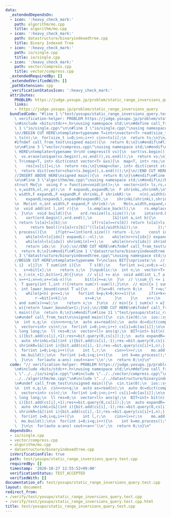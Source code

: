 ```yaml
---
data:
  _extendedDependsOn:
  - icon: ':heavy_check_mark:'
    path: algorithm/mo.cpp
    title: algorithm/mo.cpp
  - icon: ':heavy_check_mark:'
    path: datastructure/binaryindexedtree.cpp
    title: Binary Indexed Tree
  - icon: ':heavy_check_mark:'
    path: io/single.cpp
    title: io/single.cpp
  - icon: ':heavy_check_mark:'
    path: vector/compress.cpp
    title: vector/compress.cpp
  _extendedRequiredBy: []
  _extendedVerifiedWith: []
  _pathExtension: cpp
  _verificationStatusIcon: ':heavy_check_mark:'
  attributes:
    PROBLEM: https://judge.yosupo.jp/problem/static_range_inversions_query
    links:
    - https://judge.yosupo.jp/problem/static_range_inversions_query
  bundledCode: "#line 1 \"test/yosupo/static_range_inversions_query.test.cpp\"\n//\
    \ verification-helper: PROBLEM https://judge.yosupo.jp/problem/static_range_inversions_query\n\
    \n#include <bits/stdc++.h>\nusing namespace std;\n\n#define call_from_test\n#line\
    \ 1 \"io/single.cpp\"\n\n#line 3 \"io/single.cpp\"\nusing namespace std;\n#endif\n\
    \n//BEGIN CUT HERE\ntemplate<typename T=int>\nvector<T> read(size_t n){\n  vector<T>\
    \ ts(n);\n  for(size_t i=0;i<n;i++) cin>>ts[i];\n  return ts;\n}\n//END CUT HERE\n\
    #ifndef call_from_test\nsigned main(){\n  return 0;\n}\n#endif\n#line 1 \"vector/compress.cpp\"\
    \n\n#line 3 \"vector/compress.cpp\"\nusing namespace std;\n#endif\n\n//BEGIN CUT\
    \ HERE\ntemplate<typename V>\nV compress(V vs){\n  sort(vs.begin(),vs.end());\n\
    \  vs.erase(unique(vs.begin(),vs.end()),vs.end());\n  return vs;\n}\ntemplate<typename\
    \ T>\nmap<T, int> dict(const vector<T> &vs){\n  map<T, int> res;\n  for(int i=0;i<(int)vs.size();i++)\n\
    \    res[vs[i]]=i;\n  return res;\n}\nmap<char, int> dict(const string &s){\n\
    \  return dict(vector<char>(s.begin(),s.end()));\n}\n//END CUT HERE\n#ifndef call_from_test\n\
    //INSERT ABOVE HERE\nsigned main(){\n  return 0;\n}\n#endif\n#line 1 \"algorithm/mo.cpp\"\
    \n\n#line 3 \"algorithm/mo.cpp\"\nusing namespace std;\n#endif\n//BEGIN CUT HERE\n\
    struct Mo{\n  using F = function<void(int)>;\n  vector<int> ls,rs,ord;\n  int\
    \ n,width,nl,nr,ptr;\n  F expandL,expandR;\n  F shrinkL,shrinkR;\n\n  Mo(int n,int\
    \ width,F expandL,F expandR,F shrinkL,F shrinkR):\n    n(n),width(width),nl(0),nr(0),ptr(0),\n\
    \    expandL(expandL),expandR(expandR),\n    shrinkL(shrinkL),shrinkR(shrinkR){}\n\
    \n  Mo(int n,int width,F expand,F shrink):\n    Mo(n,width,expand,expand,shrink,shrink){}\n\
    \n  void add(int l,int r){\n    ls.emplace_back(l);\n    rs.emplace_back(r);\n\
    \  }\n\n  void build(){\n    ord.resize(ls.size());\n    iota(ord.begin(),ord.end(),0);\n\
    \    sort(ord.begin(),ord.end(),\n         [&](int a,int b){\n           if(ls[a]/width!=ls[b]/width)\
    \ return ls[a]<ls[b];\n           if(rs[a]==rs[b]) return ls[a]<ls[b];\n     \
    \      return bool((rs[a]<rs[b])^((ls[a]/width)&1));\n         });\n  }\n\n  int\
    \ process(){\n    if(ptr==(int)ord.size()) return -1;\n    const int idx=ord[ptr++];\n\
    \    while(nl>ls[idx]) expandL(--nl);\n    while(nr<rs[idx]) expandR(nr++);\n\
    \    while(nl<ls[idx]) shrinkL(nl++);\n    while(nr>rs[idx]) shrinkR(--nr);\n\
    \    return idx;\n  }\n};\n//END CUT HERE\n#ifndef call_from_test\nsigned main(){\n\
    \  return 0;\n}\n#endif\n#line 1 \"datastructure/binaryindexedtree.cpp\"\n\n#line\
    \ 3 \"datastructure/binaryindexedtree.cpp\"\nusing namespace std;\n#endif\n\n\
    //BEGIN CUT HERE\ntemplate<typename T>\nclass BIT{\nprivate:\n  // \\sum_{j <\
    \ i}  v[j]\n  T sum(int i){\n    T s(0);\n    for(int x=i;x>0;x-=(x&-x))\n   \
    \   s+=bit[x];\n    return s;\n  }\npublic:\n  int n;\n  vector<T> bit;\n  BIT(int\
    \ n_):n(n_+1),bit(n+1,0){}\n\n  // v[i] += a\n  void add(int i,T a){\n    for(int\
    \ x=++i;x<=n;x+=(x&-x))\n      bit[x]+=a;\n  }\n  // \\sum_{l <= i < r} v[i]\n\
    \  T query(int l,int r){return sum(r)-sum(l);}\n\n  // min({x | sum(x) >= w})\n\
    \  int lower_bound(const T w){\n    if(w<=0) return 0;\n    T r=w;\n    int x=0,p=1;\n\
    \    while(p<n) p<<=1;\n    for(int k=p;k>0;k>>=1){\n      if(x+k<=n and bit[x+k]<r){\n\
    \        r-=bit[x+k];\n        x+=k;\n      }\n    }\n    x++;\n    assert(sum(x-1)<w\
    \ and sum(x)>=w);\n    return x;\n  }\n\n  // min({x | sum(x) > w})\n  int upper_bound(T\
    \ w){return lower_bound(w+1);}\n};\n//END CUT HERE\n#ifndef call_from_test\nsigned\
    \ main(){\n  return 0;\n}\n#endif\n#line 11 \"test/yosupo/static_range_inversions_query.test.cpp\"\
    \n#undef call_from_test\n\nsigned main(){\n  cin.tie(0);\n  ios::sync_with_stdio(0);\n\
    \n  int n,q;\n  cin>>n>>q;\n  auto as=read(n);\n  auto dc=dict(compress(as));\n\
    \  vector<int> cs(n);\n  for(int i=0;i<n;i++) cs[i]=dc[as[i]];\n\n  using ll =\
    \ long long;\n  ll res=0;\n  vector<ll> ans(q);\n  BIT<int> bit(n);\n  auto expandL=[&](int\
    \ i){bit.add(cs[i],+1);res+=bit.query(0,cs[i]);};\n  auto expandR=[&](int i){bit.add(cs[i],+1);res+=bit.query(cs[i]+1,n);};\n\
    \  auto shrinkL=[&](int i){bit.add(cs[i],-1);res-=bit.query(0,cs[i]);};\n  auto\
    \ shrinkR=[&](int i){bit.add(cs[i],-1);res-=bit.query(cs[i]+1,n);};\n\n  Mo mo(n,400,expandL,expandR,shrinkL,shrinkR);\n\
    \  for(int i=0;i<q;i++){\n    int l,r;\n    cin>>l>>r;\n    mo.add(l,r);\n  }\n\
    \  mo.build();\n\n  for(int i=0;i<q;i++){\n    int k=mo.process();\n    ans[k]=res;\n\
    \  }\n\n  for(auto a:ans) cout<<a<<'\\n';\n  return 0;\n}\n"
  code: "// verification-helper: PROBLEM https://judge.yosupo.jp/problem/static_range_inversions_query\n\
    \n#include <bits/stdc++.h>\nusing namespace std;\n\n#define call_from_test\n#include\
    \ \"../../io/single.cpp\"\n#include \"../../vector/compress.cpp\"\n#include \"\
    ../../algorithm/mo.cpp\"\n#include \"../../datastructure/binaryindexedtree.cpp\"\
    \n#undef call_from_test\n\nsigned main(){\n  cin.tie(0);\n  ios::sync_with_stdio(0);\n\
    \n  int n,q;\n  cin>>n>>q;\n  auto as=read(n);\n  auto dc=dict(compress(as));\n\
    \  vector<int> cs(n);\n  for(int i=0;i<n;i++) cs[i]=dc[as[i]];\n\n  using ll =\
    \ long long;\n  ll res=0;\n  vector<ll> ans(q);\n  BIT<int> bit(n);\n  auto expandL=[&](int\
    \ i){bit.add(cs[i],+1);res+=bit.query(0,cs[i]);};\n  auto expandR=[&](int i){bit.add(cs[i],+1);res+=bit.query(cs[i]+1,n);};\n\
    \  auto shrinkL=[&](int i){bit.add(cs[i],-1);res-=bit.query(0,cs[i]);};\n  auto\
    \ shrinkR=[&](int i){bit.add(cs[i],-1);res-=bit.query(cs[i]+1,n);};\n\n  Mo mo(n,400,expandL,expandR,shrinkL,shrinkR);\n\
    \  for(int i=0;i<q;i++){\n    int l,r;\n    cin>>l>>r;\n    mo.add(l,r);\n  }\n\
    \  mo.build();\n\n  for(int i=0;i<q;i++){\n    int k=mo.process();\n    ans[k]=res;\n\
    \  }\n\n  for(auto a:ans) cout<<a<<'\\n';\n  return 0;\n}\n"
  dependsOn:
  - io/single.cpp
  - vector/compress.cpp
  - algorithm/mo.cpp
  - datastructure/binaryindexedtree.cpp
  isVerificationFile: true
  path: test/yosupo/static_range_inversions_query.test.cpp
  requiredBy: []
  timestamp: '2020-10-27 12:55:52+09:00'
  verificationStatus: TEST_ACCEPTED
  verifiedWith: []
documentation_of: test/yosupo/static_range_inversions_query.test.cpp
layout: document
redirect_from:
- /verify/test/yosupo/static_range_inversions_query.test.cpp
- /verify/test/yosupo/static_range_inversions_query.test.cpp.html
title: test/yosupo/static_range_inversions_query.test.cpp
---
```

